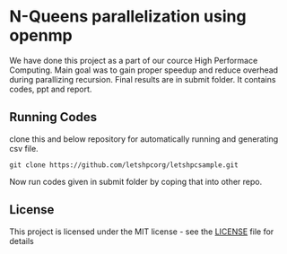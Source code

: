# N-Queens parallelization using openmp

We have done this project as a part of our cource High Performace Computing. Main goal was to gain proper speedup and reduce overhead during parallizing recursion. Final results are in submit folder. It contains codes, ppt and report.

## Running Codes

clone this and below repository for automatically running and generating csv file. 

```
git clone https://github.com/letshpcorg/letshpcsample.git
```

Now run codes given in submit folder by coping that into other repo.

## License

This project is licensed under the MIT license - see the [LICENSE](LICENSE) file for details
